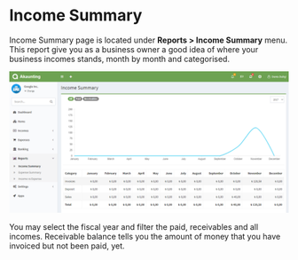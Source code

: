 Income Summary
==============

Income Summary page is located under **Reports > Income Summary** menu. This report give you as a business owner a good idea of where your business incomes stands, month by month and categorised.

![income summary](_images/income-summary.png)

You may select the fiscal year and filter the paid, receivables and all incomes. Receivable balance tells you the amount of money that you have invoiced but not been paid, yet.
